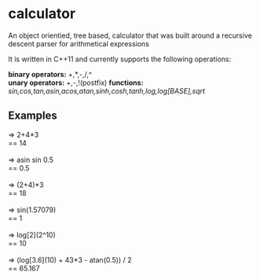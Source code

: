 # calculator
An object orientied, tree based, calculator that was built around a recursive descent parser for arithmetical expressions

It is written in C++11 and currently supports the following operations:

**binary operators:** +,\*,-,/,^  
**unary operators:** +,-,!(postfix)
**functions:** *sin,cos,tan,asin,acos,atan,sinh,cosh,tanh,log,log[BASE],sqrt*  

## Examples
  => 2+4\*3  
  == 14<br/><br/>
  => asin sin 0.5  
  == 0.5<br/><br/>
  => (2+4)\*3  
  == 18<br/><br/>
  => sin(1.57079)  
  == 1<br/><br/>
  => log[2]\(2^10)  
  == 10<br/><br/>
  => (log[3.6]\(10) + 43*3 - atan(0.5)) / 2  
  == 65.167<br/><br/>
